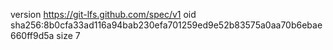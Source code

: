 version https://git-lfs.github.com/spec/v1
oid sha256:8b0cfa33ad116a94bab230efa701259ed9e52b83575a0aa70b6ebae660ff9d5a
size 7
